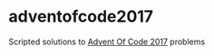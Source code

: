 # adventofcode2017
Scripted solutions to [Advent Of Code 2017](http://adventofcode.com/2017) problems
